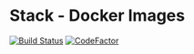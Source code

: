 # Stack - Docker Images
[![Build Status](https://travis-ci.org/pantherhub/stacks.svg?branch=master)](https://travis-ci.org/pantherhub/stacks)
[![CodeFactor](https://www.codefactor.io/repository/github/pantherhub/stacks/badge)](https://www.codefactor.io/repository/github/pantherhub/stacks)

